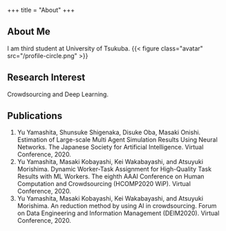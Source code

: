 +++
title = "About"
+++

## About Me
I am third student at University of Tsukuba.
{{< figure class="avatar" src="/profile-circle.png" >}}

<!--
This is a Hugo based resume template. You can find the full source code on
[GitHub](https://github.com/ojroques/hugo-researcher).
-->

## Research Interest
Crowdsourcing and Deep Learning.
<!-- 
aaaula placerat ex, a consectetur odio
pharetra quis[^1]. Mauris id urna ante.

Fusce pharetra diam ac nisi aliquet, velegestas ex iaculis. Pellentesque
laoreet cursus tellus sed pellentesque. Praesent a rhoncus elit[^2]. Nunc
ipsum nisl, consequat sit amet pretium quis, gravida id ipsum.
-->

## Publications

1. Yu Yamashita, Shunsuke Shigenaka, Disuke Oba, Masaki Onishi. Estimation of Large-scale Multi Agent Simulation Results
Using Neural Networks. The Japanese Society for Artificial Intelligence. Virtual Conference, 2020.
2. Yu Yamashita, Masaki Kobayashi, Kei Wakabayashi, and Atsuyuki Morishima. Dynamic Worker-Task Assignment for High-Quality Task Results with ML Workers. The eighth AAAI Conference on Human Computation and Crowdsourcing (HCOMP2020 WiP). Virtual Conference, 2020.
3. Yu Yamashita, Masaki Kobayashi, Kei Wakabayashi, and Atsuyuki Morishima. An reduction method by using AI in crowdsourcing. Forum on Data Engineering
and Information Management (DEIM2020). Virtual Conference, 2020.
<!--
In chronological order:
1. F.Bar, J.Doe: Effects of having a placeholder of a name
2. S.Holmes, J.Watson: Consequences of living with a sociopath in London
-->

<!--
## Typography

This is a [link](http://google.com). Something *italics* and something **bold**.

Here is a table:

Year | Award | Category
-----|-------|--------
2014 | Emmy  | Won Outstanding Lead Actor in a miniseries or a movie
2015 | BAFTA | Nominated for Best Leading Actor for Sherlock
2014 | Satellite | Won Best Actor miniseries or television film

Here is a horizontal rule:

---

Here is a blockquote:

> To a great mind, nothing is little

Here is a `code` block:

```python
def is_elementary():
  return True
```

## References

* Foo Bar: Head of Department, Placeholder Names, Lorem
* John Doe: Associate Professor, Department of Computer Science, Ipsum

[^1]: This is the first footnote.
[^2]: This is the second footnote.
-->